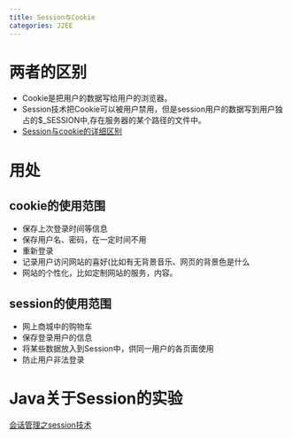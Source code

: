 ```yaml
---
title: Session与Cookie
categories: J2EE
---
```


# 两者的区别
- Cookie是把用户的数据写给用户的浏览器。
- Session技术把Cookie可以被用户禁用，但是session用户的数据写到用户独占的$_SESSION中,存在服务器的某个路径的文件中。
- [Session与cookie的详细区别](http://www.cnblogs.com/shiyangxt/archive/2008/10/07/1305506.html)

# 用处
## cookie的使用范围
- 保存上次登录时间等信息 
- 保存用户名、密码，在一定时间不用
- 重新登录
-  记录用户访问网站的喜好(比如有无背景音乐、网页的背景色是什么
- 网站的个性化，比如定制网站的服务，内容。
## session的使用范围
- 网上商城中的购物车
- 保存登录用户的信息
- 将某些数据放入到Session中，供同一用户的各页面使用
- 防止用户非法登录

# Java关于Session的实验
[会话管理之session技术](http://www.dongcoder.com/detail-176796.html)